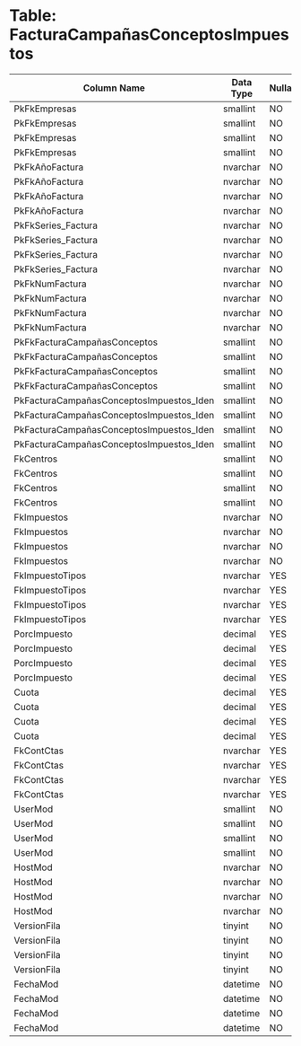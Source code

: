 # Table: FacturaCampañasConceptosImpuestos

| Column Name | Data Type | Nullable |
|-------------|-----------|----------|
| PkFkEmpresas | smallint | NO |
| PkFkEmpresas | smallint | NO |
| PkFkEmpresas | smallint | NO |
| PkFkEmpresas | smallint | NO |
| PkFkAñoFactura | nvarchar | NO |
| PkFkAñoFactura | nvarchar | NO |
| PkFkAñoFactura | nvarchar | NO |
| PkFkAñoFactura | nvarchar | NO |
| PkFkSeries_Factura | nvarchar | NO |
| PkFkSeries_Factura | nvarchar | NO |
| PkFkSeries_Factura | nvarchar | NO |
| PkFkSeries_Factura | nvarchar | NO |
| PkFkNumFactura | nvarchar | NO |
| PkFkNumFactura | nvarchar | NO |
| PkFkNumFactura | nvarchar | NO |
| PkFkNumFactura | nvarchar | NO |
| PkFkFacturaCampañasConceptos | smallint | NO |
| PkFkFacturaCampañasConceptos | smallint | NO |
| PkFkFacturaCampañasConceptos | smallint | NO |
| PkFkFacturaCampañasConceptos | smallint | NO |
| PkFacturaCampañasConceptosImpuestos_Iden | smallint | NO |
| PkFacturaCampañasConceptosImpuestos_Iden | smallint | NO |
| PkFacturaCampañasConceptosImpuestos_Iden | smallint | NO |
| PkFacturaCampañasConceptosImpuestos_Iden | smallint | NO |
| FkCentros | smallint | NO |
| FkCentros | smallint | NO |
| FkCentros | smallint | NO |
| FkCentros | smallint | NO |
| FkImpuestos | nvarchar | NO |
| FkImpuestos | nvarchar | NO |
| FkImpuestos | nvarchar | NO |
| FkImpuestos | nvarchar | NO |
| FkImpuestoTipos | nvarchar | YES |
| FkImpuestoTipos | nvarchar | YES |
| FkImpuestoTipos | nvarchar | YES |
| FkImpuestoTipos | nvarchar | YES |
| PorcImpuesto | decimal | YES |
| PorcImpuesto | decimal | YES |
| PorcImpuesto | decimal | YES |
| PorcImpuesto | decimal | YES |
| Cuota | decimal | YES |
| Cuota | decimal | YES |
| Cuota | decimal | YES |
| Cuota | decimal | YES |
| FkContCtas | nvarchar | YES |
| FkContCtas | nvarchar | YES |
| FkContCtas | nvarchar | YES |
| FkContCtas | nvarchar | YES |
| UserMod | smallint | NO |
| UserMod | smallint | NO |
| UserMod | smallint | NO |
| UserMod | smallint | NO |
| HostMod | nvarchar | NO |
| HostMod | nvarchar | NO |
| HostMod | nvarchar | NO |
| HostMod | nvarchar | NO |
| VersionFila | tinyint | NO |
| VersionFila | tinyint | NO |
| VersionFila | tinyint | NO |
| VersionFila | tinyint | NO |
| FechaMod | datetime | NO |
| FechaMod | datetime | NO |
| FechaMod | datetime | NO |
| FechaMod | datetime | NO |
